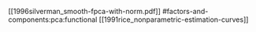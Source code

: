 [[1996silverman_smooth-fpca-with-norm.pdf]]
#factors-and-components:pca:functional
[[1991rice_nonparametric-estimation-curves]]

